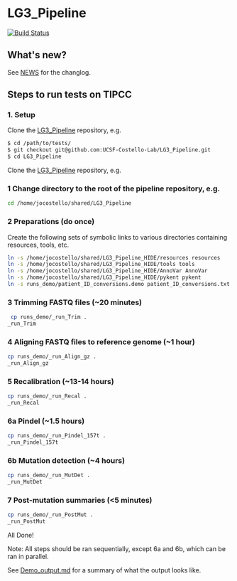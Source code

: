 # LG3_Pipeline

[![Build Status](https://travis-ci.org/UCSF-Costello-Lab/LG3_Pipeline.svg?branch=develop)](https://travis-ci.org/UCSF-Costello-Lab/LG3_Pipeline)


## What's new?

See [NEWS](NEWS.md) for the changlog.



## Steps to run tests on TIPCC

### 1. Setup

Clone the [LG3_Pipeline] repository, e.g.

```sh
$ cd /path/to/tests/
$ git checkout git@github.com:UCSF-Costello-Lab/LG3_Pipeline.git
$ cd LG3_Pipeline
```

Clone the [LG3_Pipeline] repository, e.g.

### 1 Change directory to the root of the pipeline repository, e.g.

```sh
cd /home/jocostello/shared/LG3_Pipeline
```

### 2 Preparations (do once)

Create the following sets of symbolic links to various directories containing resources, tools, etc.

```sh
ln -s /home/jocostello/shared/LG3_Pipeline_HIDE/resources resources
ln -s /home/jocostello/shared/LG3_Pipeline_HIDE/tools tools
ln -s /home/jocostello/shared/LG3_Pipeline_HIDE/AnnoVar AnnoVar
ln -s /home/jocostello/shared/LG3_Pipeline_HIDE/pykent pykent
ln -s runs_demo/patient_ID_conversions.demo patient_ID_conversions.txt
```

### 3 Trimming FASTQ files (~20 minutes)

``` sh
 cp runs_demo/_run_Trim .
_run_Trim
```

### 4 Aligning FASTQ files to reference genome (~1 hour)

```sh
cp runs_demo/_run_Align_gz .
_run_Align_gz
```

### 5 Recalibration (~13-14 hours)

```sh
cp runs_demo/_run_Recal .
_run_Recal
```

### 6a Pindel (~1.5 hours)

```sh
cp runs_demo/_run_Pindel_157t .
_run_Pindel_157t
```

### 6b Mutation detection (~4 hours)

```sh
cp runs_demo/_run_MutDet .
_run_MutDet
```
   
### 7 Post-mutation summaries (<5 minutes)

```sh
cp runs_demo/_run_PostMut .
_run_PostMut
```

All Done!

Note: All steps should be ran sequentially, except 6a and 6b, which can be ran in parallel.


See [Demo_output.md](run_demo/Demo_output.md) for a summary of what the output looks like.


[LG3_Pipeline]: https://github.com/UCSF-Costello-Lab/LG3_Pipeline
